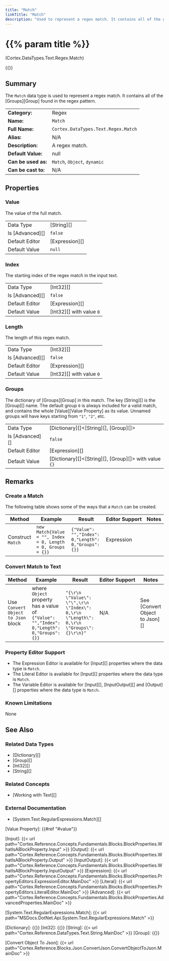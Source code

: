 ```yaml
---
title: "Match"
linkTitle: "Match"
description: "Used to represent a regex match. It contains all of the groups found in the regex pattern."
---
```


# {{% param title %}}

<p class="namespace">(Cortex.DataTypes.Text.Regex.Match)</p>

{{<workinprogress>}}

## Summary

The `Match` data type is used to represent a regex match. It contains all of the [Groups][Group] found in the regex pattern.

| | |
|-|-|
| **Category:**          | Regex                                            |
| **Name:**              | `Match`                                      |
| **Full Name:**         | `Cortex.DataTypes.Text.Regex.Match`         |
| **Alias:**             | N/A                                                    |
| **Description:**       | A regex match. |
| **Default Value:**     | null                                                   |
| **Can be used as:**    | `Match`, `Object`, `dynamic`                 |
| **Can be cast to:**    | N/A                                                    |

## Properties

### Value

The value of the full match.

| | |
|--------------------|---------------------------|
| Data Type | [String][] |
| Is [Advanced][] | `false` |
| Default Editor | [Expression][] |
| Default Value | `null` |

### Index

The starting index of the regex match in the input text.

| | |
|--------------------|---------------------------|
| Data Type | [Int32][] |
| Is [Advanced][] | `false` |
| Default Editor | [Expression][] |
| Default Value | [Int32][] with value `0` |

### Length

The length of this regex match.

| | |
|--------------------|---------------------------|
| Data Type | [Int32][] |
| Is [Advanced][] | `false` |
| Default Editor | [Expression][] |
| Default Value | [Int32][] with value `0` |

### Groups

The dictionary of [Groups][Group] in this match. The key [String][] is the [Group][] name. The default group `0` is always included for a valid match, and contains the whole [Value][Value Property] as its value. Unnamed groups will have keys starting from `"1"`, `"2"`, etc.

| | |
|--------------------|---------------------------|
| Data Type | [Dictionary][]<[String][], [Group][]> |
| Is [Advanced][] | `false` |
| Default Editor | [Expression][] |
| Default Value | [Dictionary][]<[String][], [Group][]> with value `{}` |

## Remarks

### Create a Match

The following table shows some of the ways that a `Match` can be created.

| Method | Example | Result | Editor&nbsp;Support | Notes |
|-|-|-|-|-|
| Construct `Match` | `new Match{Value = "", Index = 0, Length = 0, Groups = {}}`  | `{"Value": "","Index": 0,"Length": 0,"Groups": {}}` | Expression | |

### Convert Match to Text

| Method | Example | Result | Editor&nbsp;Support | Notes |
|-|-|-|-|-|
| Use `Convert Object to Json` block | where `Object` property has a value of `{"Value": "","Index": 0,"Length": 0,"Groups": {}}` | `"{\r\n  \"Value\": \"\",\r\n  \"Index\": 0,\r\n  \"Length\": 0,\r\n  \"Groups\": {}\r\n}"` | N/A | See [Convert Object to Json][] |

### Property Editor Support

- The Expression Editor is available for [Input][] properties where the data type is `Match`.
- The Literal Editor is available for [Input][] properties where the data type is `Match`.
- The Variable Editor is available for [Input][], [InputOutput][] and [Output][] properties where the data type is `Match`.

### Known Limitations

None

## See Also

### Related Data Types

* [Dictionary][]
* [Group][]
* [Int32][]
* [String][]

### Related Concepts

* [Working with Text][]

### External Documentation

* [System.Text.RegularExpressions.Match][]

[Value Property]: {{#ref "#value"}}

[Input]: {{< url path="Cortex.Reference.Concepts.Fundamentals.Blocks.BlockProperties.WhatIsABlockProperty.Input" >}}
[Output]: {{< url path="Cortex.Reference.Concepts.Fundamentals.Blocks.BlockProperties.WhatIsABlockProperty.Output" >}}
[InputOutput]: {{< url path="Cortex.Reference.Concepts.Fundamentals.Blocks.BlockProperties.WhatIsABlockProperty.InputOutput" >}}
[Expression]: {{< url path="Cortex.Reference.Concepts.Fundamentals.Blocks.BlockProperties.PropertyEditors.ExpressionEditor.MainDoc" >}}
[Literal]: {{< url path="Cortex.Reference.Concepts.Fundamentals.Blocks.BlockProperties.PropertyEditors.LiteralEditor.MainDoc" >}}
[Advanced]: {{< url path="Cortex.Reference.Concepts.Fundamentals.Blocks.BlockProperties.AdvancedProperties.MainDoc" >}}

[System.Text.RegularExpressions.Match]: {{< url path="MSDocs.DotNet.Api.System.Text.RegularExpressions.Match" >}}

[Dictionary]: {{<url path="Cortex.Reference.DataTypes.Collections.Dictionary.MainDoc">}}
[Int32]: {{<url path="Cortex.Reference.DataTypes.Numbers.Int32.MainDoc">}}
[String]: {{< url path="Cortex.Reference.DataTypes.Text.String.MainDoc" >}}
[Group]: {{<url path="Cortex.Reference.DataTypes.Text.Regex.Group.MainDoc">}}

[Convert Object To Json]: {{< url path="Cortex.Reference.Blocks.Json.ConvertJson.ConvertObjectToJson.MainDoc" >}}
